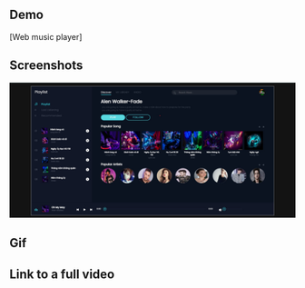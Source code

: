 ## Demo

[Web music player]

## Screenshots

![Screenshot](html-css-js.jpg)

## Gif

<!-- ![](<screenshots/ezgif.com-video-to-gif%20(1).gif>) -->

## Link to a full video
